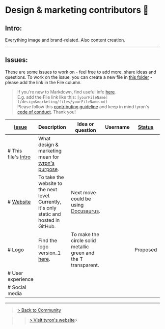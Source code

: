 # Design & marketing contributors :high_brightness:
## Intro:
Everything image and brand-related. Also content creation.

---
## Issues:
These are some issues to work on - feel free to add more, share ideas and questions. To work on the issue, you can create a new file in [this folder](/design&marketing/files) - please add the link in the File column.

> If you're new to Markdown, find useful info [here](https://docs.microsoft.com/en-us/azure/devops/project/wiki/markdown-guidance?view=azure-devops).  
E.g. add the File link like this: ```[yourFileName](/design&marketing/files/yourFileName.md)```  
Please follow this [contributing guideline](/CONTRIBUTING.md) and keep in mind tyron's [code of conduct](/CODE_OF_CONDUCT.md). Thank you!

| [Issue](/CONTRIBUTING.md#issues-by-status)| Description | Idea or question | Username | [Status](/CONTRIBUTING.md#issues-by-status) | File |
|---|---|---|---|---|---|
|# This file's [Intro](#intro) | What design & marketing mean for [tyron's purpose](https://www.tyron.network/#the-purpose-of-tyron). |
|# [Website](https://www.tyron.network/) | To take the website to the next level. Currently, it's only static and hosted in GitHub. | Next move could be using [Docusaurus](https://docusaurus.io/). |
|# Logo | Find the logo version_1 [here](/design&marketing/files/logoVersion_1). | To make the circle solid metallic green and the T transparent.| | Proposed|
|# User experience |
|# Social media |

---

> <a href="/community"> > Back to Community </a>

>> [> Visit tyron's website](https://www.tyron.network/):zap:
